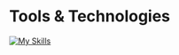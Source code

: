 # Tools & Technologies

[![My Skills](https://nodejs,js,mysql,firebase,vscode,html,css,java)](https://skillicons.dev)


